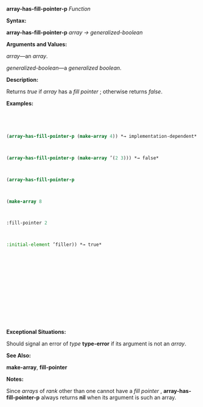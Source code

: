 **array-has-fill-pointer-p** *Function* 



**Syntax:** 



**array-has-fill-pointer-p** *array → generalized-boolean* 



**Arguments and Values:** 



*array*—an *array*. 



*generalized-boolean*—a *generalized boolean*. 



**Description:** 



Returns *true* if *array* has a *fill pointer* ; otherwise returns *false*. 



**Examples:**
```lisp
 



(array-has-fill-pointer-p (make-array 4)) *→ implementation-dependent* 



(array-has-fill-pointer-p (make-array ’(2 3))) *→ false* 



(array-has-fill-pointer-p 



(make-array 8 



:fill-pointer 2 



:initial-element ’filler)) *→ true* 







 



 




```
**Exceptional Situations:** 



Should signal an error of *type* **type-error** if its argument is not an *array*. 



**See Also:** 



**make-array**, **fill-pointer** 



**Notes:** 



Since *arrays* of *rank* other than one cannot have a *fill pointer* , **array-has-fill-pointer-p** always returns **nil** when its argument is such an array. 



